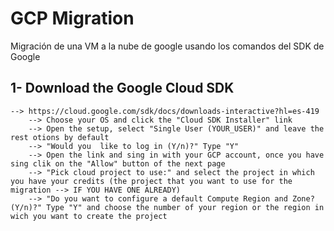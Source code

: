 # GCP Migration
Migración de una VM a la nube de google usando los comandos del SDK de Google

## 1- Download the Google Cloud SDK
    --> https://cloud.google.com/sdk/docs/downloads-interactive?hl=es-419
		--> Choose your OS and click the "Cloud SDK Installer" link
		--> Open the setup, select "Single User (YOUR_USER)" and leave the rest otions by default
		--> "Would you  like to log in (Y/n)?" Type "Y"
		--> Open the link and sing in with your GCP account, once you have sing clik on the "Allow" button of the next page
		--> "Pick cloud project to use:" and select the project in which you have your credits (the project that you want to use for the migration --> IF YOU HAVE ONE ALREADY)
		--> "Do you want to configure a default Compute Region and Zone? (Y/n)?" Type "Y" and choose the number of your region or the region in wich you want to create the project
